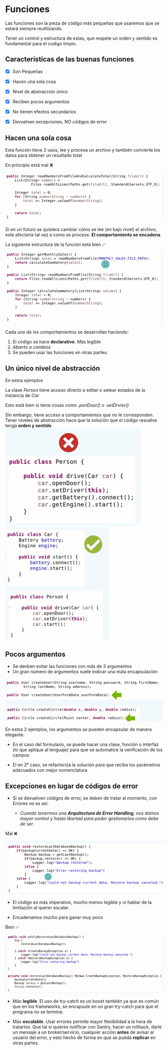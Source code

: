 # Funciones

Las funciones son la pieza de código más pequeñas que usaremos que se estará siempre reutilizando.

Tener un control y estructura de estas, que respete un orden y sentido es fundamental para el codigo limpio.


## Características de las buenas funciones

- [x] Son Pequeñas
- [x] Hacen una sola cosa
- [x] Nivel de abstracción único
- [x] Reciben pocos argumentos
- [x] No tienen efectos secundarios
- [x] Devuelven excepciones, NO códigos de error


## Hacen una sola cosa

Esta función tiene 2 usos, lee y procesa un archivo y también convierte los datos  para obtener un resultado total

En principio está mal ❌

![](/Images/1-Principios-Clean-Code/Screenshot%20Capture%20-%202023-11-08%20-%2021-07-53.png)

Si en un futuro se quisiera cambiar cómo se lee (en bajo nivel) el archivo, este afectaría tal vez a como se procese. **El comportamiento se encadena**

La siguiente estructura de la función está bien ✅

![](/Images/1-Principios-Clean-Code/Screenshot%20Capture%20-%202023-11-08%20-%2021-08-13.png)

Cada uno de los comportamientos se desarrollan haciendo:

1. El código se hace **declarativo**. Más legible
1.  _Abierto a cambios_
1. Se pueden usar las funciones en otras partes.

## Un único nivel de abstracción

En estos ejemplos

La clase _Person_ tiene acceso directo a editar o setear estados de la instancia de _Car_

Esto está bien si tiene cosas como _.penDoor()_ o ._setDrvier()_

Sin embargo, tiene acceso a comportamientos que no le corresponden. 
Tener niveles de abstracción hace que la solución que el código resuelve tenga **orden y sentido**
![](/Images/1-Principios-Clean-Code/Screenshot%20Capture%20-%202023-11-09%20-%2010-43-13.png)
![](/Images/1-Principios-Clean-Code/Screenshot%20Capture%20-%202023-11-09%20-%2010-43-20.png)


## Pocos argumentos

+ Se denben evitar las funciones con más de 3 argumentos
+ Un gran número de argumentos suele indicar una mala encapsulación

![](/Images/1-Principios-Clean-Code/Screenshot%20Capture%20-%202023-11-09%20-%2011-07-00.png)

En estos 2 ejemplos, los argumentos se pueden encapsular de manera elegante.

+ En el caso del formulario, se puede hacer una clase, función o interfaz (lo que aplique al lenguaje) para que se automatice la verificación de los campos

+ El en 2° caso, se refactoriza la solución para que reciba los parámetros adecuados con mejor nomenclatura


## Excepciones en lugar de códigos de error

+ Si se devuelven códigos de error, se deben de tratar al momento, con Errores no es así.

    + _Cuando tenermos una **Arquitectura de Error Handling**, nos damos mayor control y hasta libertad para poder gestionarlos como debe de ser_

Mal ❌

![](/Images/1-Principios-Clean-Code/Screenshot%20Capture%20-%202023-11-09%20-%2011-32-58.png)

+ El código es más imperativo, mucho menos legible y ni hablar de la limitación al querer escalar.

+ Encadenamos mucho para ganar muy poco


Bien ✅

![](/Images/1-Principios-Clean-Code/Screenshot%20Capture%20-%202023-11-09%20-%2011-33-08.png)

+ Más **legible**. El uso de try-catch es un boost también ya que es común que en los frameworks, se encapsule en un gran try-catch para que el programa no se termine.

+ Más **escalable**. Usar errores permite mayor flexibilidad a la hora de tratarlos. Que tal si quieres notificar con Sentry, hacer un rollback, darle un mensaje a un broker/servicio, cualquier acción **antes** de avisar al usuario del error, y esto hecho de forma en que se pueda **replicar** en otras partes.